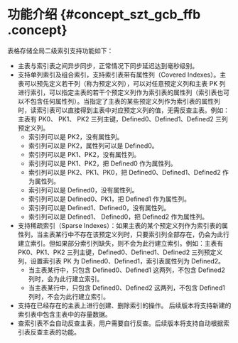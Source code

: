 # 功能介绍 {#concept_szt_gcb_ffb .concept}

表格存储全局二级索引支持功能如下：

-   主表与索引表之间异步同步，正常情况下同步延迟达到毫秒级别。
-   支持单列索引及组合索引，支持索引表带有属性列（Covered Indexes）。主表可以预先定义若干列（称为预定义列），可以对任意预定义列和主表 PK 列进行索引，可以指定主表的若干个预定义列作为索引表的属性列（索引表也可以不包含任何属性列）。当指定了主表的某些预定义列作为索引表的属性列时，读索引表可以直接得到主表中对应预定义列的值，无需反查主表。例如：主表有 PK0、 PK1、 PK2 三列主键，Defined0、Defined1、Defined2 三列预定义列。
    -   索引列可以是 PK2，没有属性列。
    -   索引列可以是 PK2，属性列可以是 Defined0。
    -   索引列可以是 PK1、PK2，没有属性列。
    -   索引列可以是 PK1、PK2，把 Defined0 作为属性列。
    -   索引列可以是 PK2、PK1、PK0，把 Defined0、Defined1、Defined2 作为属性列。
    -   索引列可以是 Defined0，没有属性列。
    -   索引列可以是 Defined0、PK1，把 Defined1 作为属性列。
    -   索引列可以是 Defined1、Defined0，没有属性列。
    -   索引列可以是 Defined1、 Defined0，把 Defined2 作为属性列。
-   支持稀疏索引（Sparse Indexes）：如果主表的某个预定义列作为索引表的属性列，当主表某行中不存在该预定义列时，只要索引列全部存在，仍会为此行建立索引。但如果部分索引列缺失，则不会为此行建立索引。例如：主表有 PK0、PK1、PK2 三列主键，Defined0、Defined1、Defined2 三列预定义列，设置索引表 PK 为 Defined0、Defined1，索引表属性列为 Defined2。
    -   当主表某行中，只包含 Defined0、Defined1 这两列，不包含 Defined2 列时，会为此行建立索引。
    -   当主表某行中，只包含 Defined0、Defined2 这两列，不包含 Defined1 列时，不会为此行建立索引。
-   支持在已经存在的主表上进行创建、删除索引的操作。 后续版本将支持新建的索引表中包含主表中的存量数据。
-   查索引表不会自动反查主表，用户需要自行反查。后续版本将支持自动根据索引表反查主表的功能。

